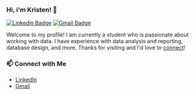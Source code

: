 ### Hi, i'm Kristen! 👋

[![Linkedin Badge](https://img.shields.io/badge/-LinkedIn-blue?style=flat&logo=Linkedin&logoColor=white&link=https://www.linkedin.com/in/kristen-dong-0aa69a26b/)](https://www.linkedin.com/in/kristen-dong-0aa69a26b/) 
[![Gmail Badge](https://img.shields.io/badge/-Gmail-c14438?style=flat&logo=Gmail&logoColor=white&link=mailto:kristendongwork@gmail.com)](mailto:kristendongwork@gmail.com)


Welcome to my profile! I am currently a student who is passionate about working with data. I have experience with data analysis and reporting, database design, and more. Thanks for visiting and I'd love to [connect](https://www.linkedin.com/in/kristen-dong-0aa69a26b/)!

### 📫 Connect with Me

- [LinkedIn](https://www.linkedin.com/in/kristen-dong-0aa69a26b/)
- [Gmail](kristendongwork@gmail.com)
